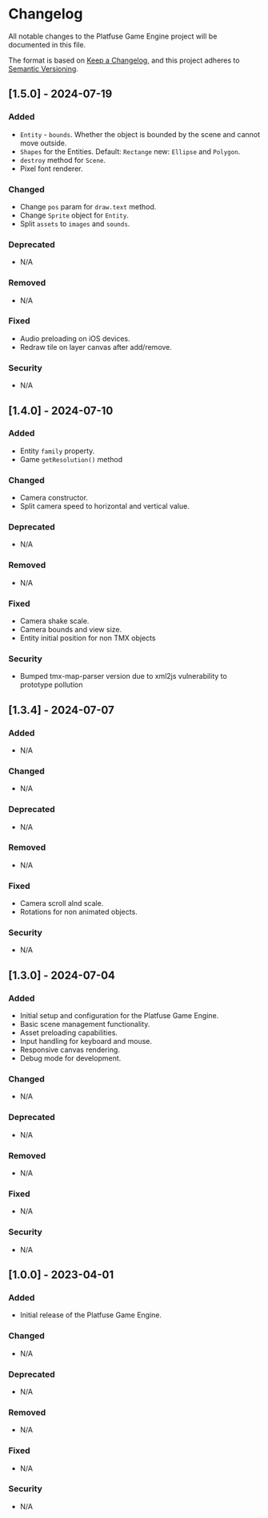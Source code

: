 # Changelog

All notable changes to the Platfuse Game Engine project will be documented in this file.

The format is based on [Keep a Changelog](https://keepachangelog.com/en/1.0.0/), and this project adheres to [Semantic Versioning](https://semver.org/spec/v2.0.0.html).

## [1.5.0] - 2024-07-19

### Added

-   `Entity` - `bounds`. Whether the object is bounded by the scene and cannot move outside.
-   `Shapes` for the Entities. Default: `Rectange` new: `Ellipse` and `Polygon`.
-   `destroy` method for `Scene`.
-   Pixel font renderer.

### Changed

-   Change `pos` param for `draw.text` method.
-   Change `Sprite` object for `Entity`.
-   Split `assets` to `images` and `sounds`.

### Deprecated

-   N/A

### Removed

-   N/A

### Fixed

-   Audio preloading on iOS devices.
-   Redraw tile on layer canvas after add/remove.

### Security

-   N/A

## [1.4.0] - 2024-07-10

### Added

-   Entity `family` property.
-   Game `getResolution()` method

### Changed

-   Camera constructor.
-   Split camera speed to horizontal and vertical value.

### Deprecated

-   N/A

### Removed

-   N/A

### Fixed

-   Camera shake scale.
-   Camera bounds and view size.
-   Entity initial position for non TMX objects

### Security

-   Bumped tmx-map-parser version due to xml2js vulnerability to prototype pollution

## [1.3.4] - 2024-07-07

### Added

-   N/A

### Changed

-   N/A

### Deprecated

-   N/A

### Removed

-   N/A

### Fixed

-   Camera scroll alnd scale.
-   Rotations for non animated objects.

### Security

-   N/A

## [1.3.0] - 2024-07-04

### Added

-   Initial setup and configuration for the Platfuse Game Engine.
-   Basic scene management functionality.
-   Asset preloading capabilities.
-   Input handling for keyboard and mouse.
-   Responsive canvas rendering.
-   Debug mode for development.

### Changed

-   N/A

### Deprecated

-   N/A

### Removed

-   N/A

### Fixed

-   N/A

### Security

-   N/A

## [1.0.0] - 2023-04-01

### Added

-   Initial release of the Platfuse Game Engine.

### Changed

-   N/A

### Deprecated

-   N/A

### Removed

-   N/A

### Fixed

-   N/A

### Security

-   N/A
